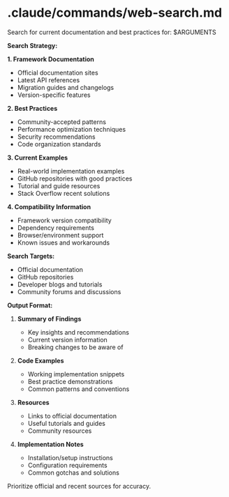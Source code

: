 # .claude/commands/web-search.md

Search for current documentation and best practices for: $ARGUMENTS

**Search Strategy:**

**1. Framework Documentation**
- Official documentation sites
- Latest API references
- Migration guides and changelogs
- Version-specific features

**2. Best Practices**
- Community-accepted patterns
- Performance optimization techniques
- Security recommendations
- Code organization standards

**3. Current Examples**
- Real-world implementation examples
- GitHub repositories with good practices
- Tutorial and guide resources
- Stack Overflow recent solutions

**4. Compatibility Information**
- Framework version compatibility
- Dependency requirements
- Browser/environment support
- Known issues and workarounds

**Search Targets:**
- Official documentation
- GitHub repositories
- Developer blogs and tutorials
- Community forums and discussions

**Output Format:**
1. **Summary of Findings**
   - Key insights and recommendations
   - Current version information
   - Breaking changes to be aware of

2. **Code Examples**
   - Working implementation snippets
   - Best practice demonstrations
   - Common patterns and conventions

3. **Resources**
   - Links to official documentation
   - Useful tutorials and guides
   - Community resources

4. **Implementation Notes**
   - Installation/setup instructions
   - Configuration requirements
   - Common gotchas and solutions

Prioritize official and recent sources for accuracy.
